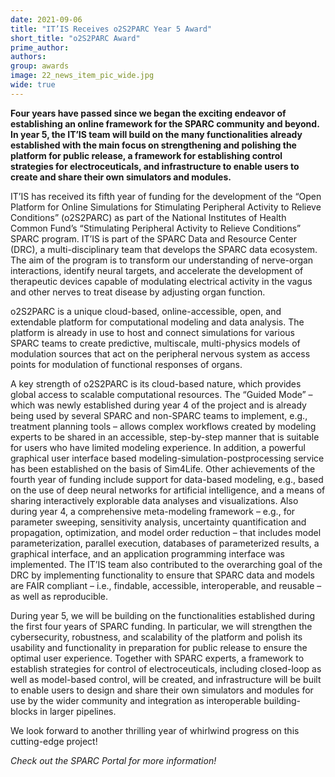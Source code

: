 ```yaml
---
date: 2021-09-06
title: "IT’IS Receives o2S2PARC Year 5 Award"
short_title: "o2S2PARC Award"
prime_author: 
authors: 
group: awards
image: 22_news_item_pic_wide.jpg
wide: true
---
```

**Four years have passed since we began the exciting endeavor of establishing an online framework for the SPARC community and beyond. In year 5, the IT’IS team will build on the many functionalities already established with the main focus on strengthening and polishing the platform for public release, a framework for establishing control strategies for electroceuticals, and infrastructure to enable users to create and share their own simulators and modules.**

IT’IS has received its fifth year of funding for the development of the “Open Platform for Online Simulations for Stimulating Peripheral Activity to Relieve Conditions” (o2S2PARC) as part of the National Institutes of Health Common Fund’s “Stimulating Peripheral Activity to Relieve Conditions” SPARC program. IT’IS is part of the SPARC Data and Resource Center (DRC), a multi-disciplinary team that develops the SPARC data ecosystem. The aim of the program is to transform our understanding of nerve-organ interactions, identify neural targets, and accelerate the development of therapeutic devices capable of modulating electrical activity in the vagus and other nerves to treat disease by adjusting organ function.

o2S2PARC is a unique cloud-based, online-accessible, open, and extendable platform for computational modeling and data analysis. The platform is already in use to host and connect simulations for various SPARC teams to create predictive, multiscale, multi-physics models of modulation sources that act on the peripheral nervous system as access points for modulation of functional responses of organs.

A key strength of o2S2PARC is its cloud-based nature, which provides global access to scalable computational resources. The “Guided Mode” – which was newly established during year 4 of the project and is already being used by several SPARC and non-SPARC teams to implement, e.g., treatment planning tools – allows complex workflows created by modeling experts to be shared in an accessible, step-by-step manner that is suitable for users who have limited modeling experience. In addition, a powerful graphical user interface based modeling-simulation-postprocessing service has been established on the basis of Sim4Life. Other achievements of the fourth year of funding include support for data-based modeling, e.g., based on the use of deep neural networks for artificial intelligence, and a means of sharing interactively explorable data analyses and visualizations. Also during year 4, a comprehensive meta-modeling framework – e.g., for parameter sweeping, sensitivity analysis, uncertainty quantification and propagation, optimization, and model order reduction – that includes model parameterization, parallel execution, databases of parameterized results, a graphical interface, and an application programming interface was implemented. The IT’IS team also contributed to the overarching goal of the DRC by implementing functionality to ensure that SPARC data and models are FAIR compliant – i.e., findable, accessible, interoperable, and reusable – as well as reproducible.

During year 5, we will be building on the functionalities established during the first four years of SPARC funding. In particular, we will strengthen the cybersecurity, robustness, and scalability of the platform and polish its usability and functionality in preparation for public release to ensure the optimal user experience. Together with SPARC experts, a framework to establish strategies for control of electroceuticals, including closed-loop as well as model-based control, will be created, and infrastructure will be built to enable users to design and share their own simulators and modules for use by the wider community and integration as interoperable building-blocks in larger pipelines.

We look forward to another thrilling year of whirlwind progress on this cutting-edge project!

*Check out the SPARC Portal for more information!*
